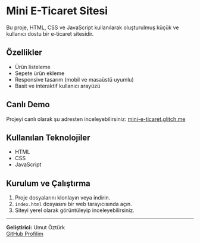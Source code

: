 # Mini E-Ticaret Sitesi

Bu proje, HTML, CSS ve JavaScript kullanılarak oluşturulmuş küçük ve kullanıcı dostu bir e-ticaret sitesidir.

## Özellikler

- Ürün listeleme
- Sepete ürün ekleme
- Responsive tasarım (mobil ve masaüstü uyumlu)
- Basit ve interaktif kullanıcı arayüzü

## Canlı Demo

Projeyi canlı olarak şu adresten inceleyebilirsiniz: [mini-e-ticaret.glitch.me](https://mini-e-ticaret.glitch.me)

## Kullanılan Teknolojiler

- HTML
- CSS
- JavaScript

## Kurulum ve Çalıştırma

1. Proje dosyalarını klonlayın veya indirin.
2. `index.html` dosyasını bir web tarayıcısında açın.
3. Siteyi yerel olarak görüntüleyip inceleyebilirsiniz.

---

**Geliştirici:** Umut Öztürk  
[GitHub Profilim](https://github.com/umutozturk651)
